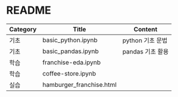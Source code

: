 # README
|**Category**|**Title**|**Content**|
|--------|-----|-------|
|기초|basic_python.ipynb|python 기초 문법|
|기초|basic_pandas.ipynb|pandas 기초 활용|
|학습|franchise-eda.ipynb||
|학습|coffee-store.ipynb||
|실습|hamburger_franchise.html||

